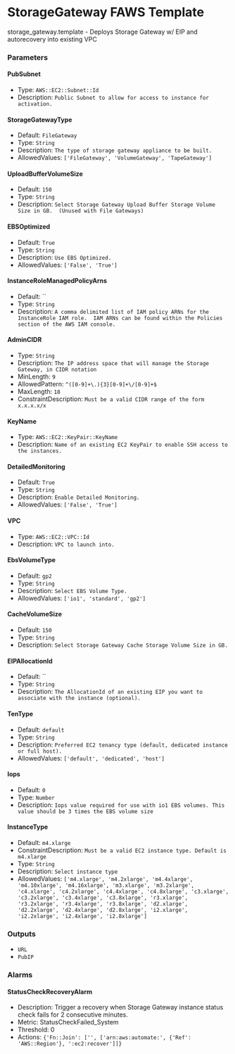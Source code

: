 StorageGateway FAWS Template
============================
storage_gateway.template - Deploys Storage Gateway w/ EIP and autorecovery into existing VPC
### Parameters

#### PubSubnet
- Type: `AWS::EC2::Subnet::Id`
- Description: `Public Subnet to allow for access to instance for activation.`

#### StorageGatewayType
- Default: `FileGateway`
- Type: `String`
- Description: `The type of storage gateway appliance to be built.`
- AllowedValues: `['FileGateway', 'VolumeGateway', 'TapeGateway']`

#### UploadBufferVolumeSize
- Default: `150`
- Type: `String`
- Description: `Select Storage Gateway Upload Buffer Storage Volume Size in GB.  (Unused with File Gateways)`

#### EBSOptimized
- Default: `True`
- Type: `String`
- Description: `Use EBS Optimized.`
- AllowedValues: `['False', 'True']`

#### InstanceRoleManagedPolicyArns
- Default: ``
- Type: `String`
- Description: `A comma delimited list of IAM policy ARNs for the InstanceRole IAM role.  IAM ARNs can be found within the Policies section of the AWS IAM console.`

#### AdminCIDR
- Type: `String`
- Description: `The IP address space that will manage the Storage Gateway, in CIDR notation`
- MinLength: `9`
- AllowedPattern: `^([0-9]+\.){3}[0-9]+\/[0-9]+$`
- MaxLength: `18`
- ConstraintDescription: `Must be a valid CIDR range of the form x.x.x.x/x`

#### KeyName
- Type: `AWS::EC2::KeyPair::KeyName`
- Description: `Name of an existing EC2 KeyPair to enable SSH access to the instances.`

#### DetailedMonitoring
- Default: `True`
- Type: `String`
- Description: `Enable Detailed Monitoring.`
- AllowedValues: `['False', 'True']`

#### VPC
- Type: `AWS::EC2::VPC::Id`
- Description: `VPC to launch into.`

#### EbsVolumeType
- Default: `gp2`
- Type: `String`
- Description: `Select EBS Volume Type.`
- AllowedValues: `['io1', 'standard', 'gp2']`

#### CacheVolumeSize
- Default: `150`
- Type: `String`
- Description: `Select Storage Gateway Cache Storage Volume Size in GB.`

#### EIPAllocationId
- Default: ``
- Type: `String`
- Description: `The AllocationId of an existing EIP you want to associate with the instance (optional).`

#### TenType
- Default: `default`
- Type: `String`
- Description: `Preferred EC2 tenancy type (default, dedicated instance or full host).`
- AllowedValues: `['default', 'dedicated', 'host']`

#### Iops
- Default: `0`
- Type: `Number`
- Description: `Iops value required for use with io1 EBS volumes. This value should be 3 times the EBS volume size`

#### InstanceType
- Default: `m4.xlarge`
- ConstraintDescription: `Must be a valid EC2 instance type. Default is m4.xlarge`
- Type: `String`
- Description: `Select instance type`
- AllowedValues: `['m4.xlarge', 'm4.2xlarge', 'm4.4xlarge', 'm4.10xlarge', 'm4.16xlarge', 'm3.xlarge', 'm3.2xlarge', 'c4.xlarge', 'c4.2xlarge', 'c4.4xlarge', 'c4.8xlarge', 'c3.xlarge', 'c3.2xlarge', 'c3.4xlarge', 'c3.8xlarge', 'r3.xlarge', 'r3.2xlarge', 'r3.4xlarge', 'r3.8xlarge', 'd2.xlarge', 'd2.2xlarge', 'd2.4xlarge', 'd2.8xlarge', 'i2.xlarge', 'i2.2xlarge', 'i2.4xlarge', 'i2.8xlarge']`

### Outputs
- `URL`
- `PubIP`

### Alarms
#### StatusCheckRecoveryAlarm
- Description: Trigger a recovery when Storage Gateway instance status check fails for 2 consecutive minutes.
- Metric: StatusCheckFailed_System
- Threshold: 0
- Actions: `{'Fn::Join': ['', ['arn:aws:automate:', {'Ref': 'AWS::Region'}, ':ec2:recover']]}`
